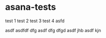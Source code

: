 asana-tests
===========

test 1
test 2
test 3
test 4
asfd

asdf
asdfdf dfg
asdf
dfg
dfgd
asdf
jhb
asdf
kjn